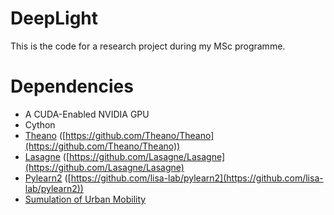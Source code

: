 # DeepLight
This is the code for a research project during my MSc programme.

# Dependencies

* A CUDA-Enabled NVIDIA GPU
* Cython
* [Theano](http://deeplearning.net/software/theano/) ([https://github.com/Theano/Theano](https://github.com/Theano/Theano))
* [Lasagne](http://lasagne.readthedocs.org/en/latest/) ([https://github.com/Lasagne/Lasagne](https://github.com/Lasagne/Lasagne)
* [Pylearn2](http://deeplearning.net/software/pylearn2/) ([https://github.com/lisa-lab/pylearn2](https://github.com/lisa-lab/pylearn2))
* [Sumulation of Urban Mobility](http://www.dlr.de/ts/en/desktopdefault.aspx/tabid-9883/16931_read-41000/)
